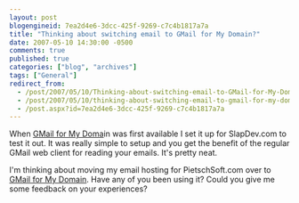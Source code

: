 ```yaml
---
layout: post
blogengineid: 7ea2d4e6-3dcc-425f-9269-c7c4b1817a7a
title: "Thinking about switching email to GMail for My Domain?"
date: 2007-05-10 14:30:00 -0500
comments: true
published: true
categories: ["blog", "archives"]
tags: ["General"]
redirect_from: 
  - /post/2007/05/10/Thinking-about-switching-email-to-GMail-for-My-Domain
  - /post/2007/05/10/thinking-about-switching-email-to-gmail-for-my-domain
  - /post.aspx?id=7ea2d4e6-3dcc-425f-9269-c7c4b1817a7a
---
```

<!-- more -->

When <A href="http://www.google.com/a/smallbiz/">GMail for My Doma</A>in was first available I set it up for SlapDev.com to test it out. It was really simple to setup and you get the benefit of the regular GMail web client for reading your emails. It's pretty neat.

I'm thinking about moving my email hosting for PietschSoft.com over to <A href="http://www.google.com/a/smallbiz/">GMail for My Domain</A>. Have any of you been using it? Could you give me some feedback on your experiences?
